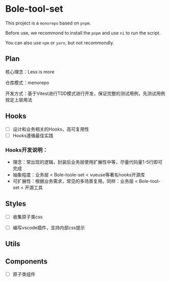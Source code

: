 # Bole-tool-set

This project is a `monorepo` based on `pnpm`.

Before use, we recommond to install the `pnpm` and use `ni` to run the script.

You can also use `npm` or `yarn`, but not recommondly.

## Plan

核心理念：Less is more

仓库模式：menorepo

开发方式：基于Vitest进行TDD模式进行开发，保证完整的测试用例，先测试用例规定上层用法
## Hooks 

- [ ] 设计和业务相关的Hooks，高可复用性
- [ ] Hooks遵循最佳实践

### Hooks开发说明：
- 理念：常出现的逻辑，封装后业务层使用扩展性中等，尽量代码量1-5行即可完成
- 抽象程度：业务层 < Bole-toole-set < vueuse等著名hooks开源库
- 可扩展性：根据业务需求，常见的多场景复用。同样：业务层 < Bole-tool-set < 开源工具

## Styles

- [ ] 收集原子类css
- [ ] 编写vscode插件，支持内部css提示


## Utils

## Components

- [ ] 原子类组件
